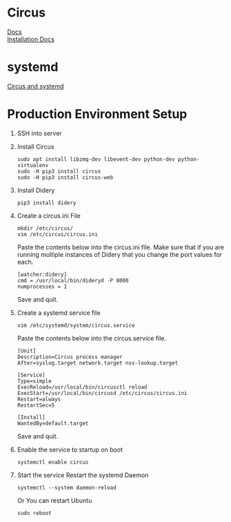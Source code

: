 Circus
======
[Docs](https://circus.readthedocs.io/en/latest/)  
[Installation Docs](https://circus.readthedocs.io/en/latest/tutorial/step-by-step/)  

systemd
=======
[Circus and systemd](https://circus.readthedocs.io/en/latest/for-ops/deployment/)  

Production Environment Setup
=====
1. SSH into server

2. Install Circus
    ```
    sudo apt install libzmq-dev libevent-dev python-dev python-virtualenv
    sudo -H pip3 install circus
    sudo -H pip3 install circus-web
    ```
3. Install Didery
    ```
    pip3 install didery
    ```
4. Create a circus.ini File
    ```
    mkdir /etc/circus/
    vim /etc/circus/circus.ini
    ```
    Paste the contents below into the circus.ini file. Make sure 
    that if you are running multiple instances of Didery that you 
    change the port values for each.
    ```
    [watcher:didery]
    cmd = /usr/local/bin/dideryd -P 8000
    numprocesses = 1
    ```
    Save and quit.
5. Create a systemd service file
    ```
    vim /etc/systemd/system/circus.service
    ```
    Paste the contents below into the circus.service file.
    ```
    [Unit]
    Description=Circus process manager
    After=syslog.target network.target nss-lookup.target
    
    [Service]
    Type=simple
    ExecReload=/usr/local/bin/circusctl reload
    ExecStart=/usr/local/bin/circusd /etc/circus/circus.ini
    Restart=always
    RestartSec=5
    
    [Install]
    WantedBy=default.target
    ```
    Save and quit.
6. Enable the service to startup on boot
    ```
    systemctl enable circus
    ```
7. Start the service
    Restart the systemd Daemon
    ```
    systemctl --system daemon-reload
    ```
    Or You can restart Ubuntu
    ```
    sudo reboot
    ```